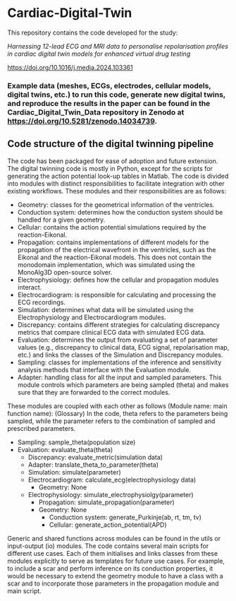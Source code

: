 # Cardiac-Digital-Twin
This repository contains the code developed for the study:

_Harnessing 12-lead ECG and MRI data to personalise repolarisation profiles in cardiac digital twin models for enhanced virtual drug testing_

https://doi.org/10.1016/j.media.2024.103361

### Example data (meshes, ECGs, electrodes, cellular models, digital twins, etc.) to run this code, generate new digital twins, and reproduce the results in the paper can be found in the Cardiac_Digital_Twin_Data repository in Zenodo at https://doi.org/10.5281/zenodo.14034739.



##	Code structure of the digital twinning pipeline

The code has been packaged for ease of adoption and future extension. The digital twinning code is mostly in Python, except for the scripts for generating the action potential look-up tables in Matlab.
The code is divided into modules with distinct responsibilities to facilitate integration with other existing workflows. These modules and their responsibilities are as follows:
-	Geometry: classes for the geometrical information of the ventricles.
-	Conduction system: determines how the conduction system should be handled for a given geometry.
-	Cellular: contains the action potential simulations required by the reaction-Eikonal.
-	Propagation: contains implementations of different models for the propagation of the electrical wavefront in the ventricles, such as the Eikonal and the reaction-Eikonal models. This does not contain the monodomain implementation, which was simulated using the MonoAlg3D open-source solver. 
-	Electrophysiology: defines how the cellular and propagation modules interact.
-	Electrocardiogram: is responsible for calculating and processing the ECG recordings.
-	Simulation: determines what data will be simulated using the Electrophysiology and Electrocardiogram modules.
-	Discrepancy: contains different strategies for calculating discrepancy metrics that compare clinical ECG data with simulated ECG data.
-	Evaluation: determines the output from evaluating a set of parameter values (e.g., discrepancy to clinical data, ECG signal, repolarisation map, etc.) and links the classes of the Simulation and Discrepancy modules.
-	Sampling: classes for implementations of the inference and sensitivity analysis methods that interface with the Evaluation module.
-	Adapter: handling class for all the input and sampled parameters. This module controls which parameters are being sampled (theta) and makes sure that they are forwarded to the correct modules. 

These modules are coupled with each other as follows (Module name: main function name):
(Glossary) In the code, theta refers to the parameters being sampled, while the parameter refers to the combination of sampled and prescribed parameters.
-	Sampling: sample_theta(population size)
  -	Evaluation: evaluate_theta(theta)
    -	Discrepancy: evaluate_metric(simulation data)
    -	Adapter: translate_theta_to_parameter(theta) 
    -	Simulation: simulate(parameter)
      -	Electrocardiogram: calculate_ecg(electrophysiology data)
        -	Geometry: None
      -	Electrophysiology: simulate_electrophysiolgy(parameter)
        -	Propagation: simulate_propagation(parameter)
          -	Geometry: None
            -	Conduction system: generate_Purkinje(ab, rt, tm, tv)
            -	Cellular: generate_action_potential(APD)

Generic and shared functions across modules can be found in the utils or input-output (io) modules. 
The code contains several main scripts for different use cases. 
Each of them initialises and links classes from these modules explicitly to serve as templates for future use cases. 
For example, to include a scar and perform inference on its conduction properties, it would be necessary to extend the geometry module to have a class with a scar and to incorporate those parameters in the propagation module and main script.
